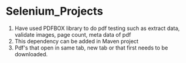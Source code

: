 # Selenium_Projects

1. Have used PDFBOX library to do pdf testing such as extract data, validate images, page count, meta data of pdf 
2. This dependency can be added in Maven project
3. Pdf's that open in same tab, new tab or that first needs to be downloaded.